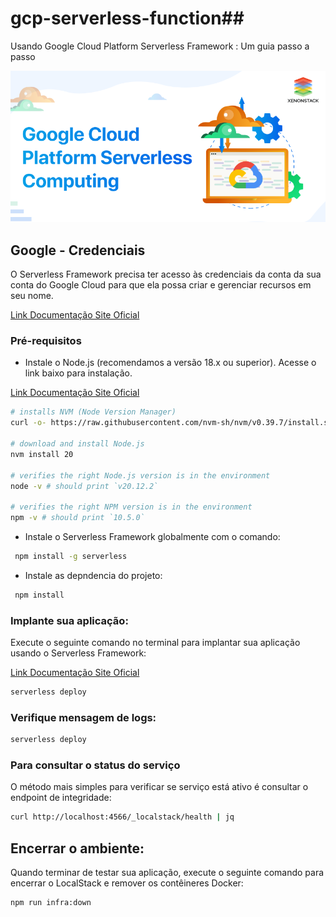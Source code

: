 # gcp-serverless-function## 
Usando Google Cloud Platform Serverless Framework : Um guia passo a passo

![doc/img/image01.png](doc/img/image01.png)

## Google - Credenciais
O Serverless Framework precisa ter acesso às credenciais da conta da sua conta do Google Cloud para que ela possa criar e gerenciar recursos em seu nome.

[Link Documentação Site Oficial](https://www.serverless.com/framework/docs/providers/google/guide/credentials)


### Pré-requisitos
- Instale o Node.js (recomendamos a versão 18.x ou superior). Acesse o link baixo para instalação.

[Link Documentação Site Oficial](https://nodejs.org/en/download/package-manager)

```sh
# installs NVM (Node Version Manager)
curl -o- https://raw.githubusercontent.com/nvm-sh/nvm/v0.39.7/install.sh | bash

# download and install Node.js
nvm install 20

# verifies the right Node.js version is in the environment
node -v # should print `v20.12.2`

# verifies the right NPM version is in the environment
npm -v # should print `10.5.0`
```
- Instale o Serverless Framework globalmente com o comando:

```sh
 npm install -g serverless
```

- Instale as depndencia do projeto:
```sh
 npm install
```

### Implante sua aplicação:

Execute o seguinte comando no terminal para implantar sua aplicação usando o Serverless Framework:

[Link Documentação Site Oficial](https://www.serverless.com/framework/docs/providers/google/guide/services)


```sh
serverless deploy 
```

### Verifique mensagem de logs:

```sh
serverless deploy 
```

### Para consultar o status do serviço 

O método mais simples para verificar se serviço  está ativo é consultar o endpoint de integridade:

```sh
curl http://localhost:4566/_localstack/health | jq
```

## Encerrar o ambiente:
Quando terminar de testar sua aplicação, execute o seguinte comando para encerrar o LocalStack e remover os contêineres Docker:

```sh
npm run infra:down 
```
